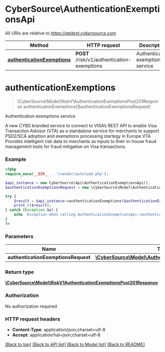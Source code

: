 # CyberSource\AuthenticationExemptionsApi

All URIs are relative to *https://apitest.cybersource.com*

Method | HTTP request | Description
------------- | ------------- | -------------
[**authenticationExemptions**](AuthenticationExemptionsApi.md#authenticationExemptions) | **POST** /risk/v1/authentication-exemptions | Authentication exemptions service


# **authenticationExemptions**
> \CyberSource\Model\RiskV1AuthenticationExemptionsPost201Response authenticationExemptions($authenticationExemptionsRequest)

Authentication exemptions service

A new CYBS branded service to connect to VISA’s REST API to enable Visa Transaction Advisor (VTA) as a standalone service for merchants to support PSD2/SCA adoption and exemptions processing startegy in Europe.VTA Provides intelligent risk data to merchants as inputs to their in-house fraud management tools for fraud mitigation on Visa transactions.

### Example
```php
<?php
require_once(__DIR__ . '/vendor/autoload.php');

$api_instance = new CyberSource\Api\AuthenticationExemptionsApi();
$authenticationExemptionsRequest = new \CyberSource\Model\AuthenticationExemptionsRequest(); // \CyberSource\Model\AuthenticationExemptionsRequest | 

try {
    $result = $api_instance->authenticationExemptions($authenticationExemptionsRequest);
    print_r($result);
} catch (Exception $e) {
    echo 'Exception when calling AuthenticationExemptionsApi->authenticationExemptions: ', $e->getMessage(), PHP_EOL;
}
?>
```

### Parameters

Name | Type | Description  | Notes
------------- | ------------- | ------------- | -------------
 **authenticationExemptionsRequest** | [**\CyberSource\Model\AuthenticationExemptionsRequest**](../Model/AuthenticationExemptionsRequest.md)|  |

### Return type

[**\CyberSource\Model\RiskV1AuthenticationExemptionsPost201Response**](../Model/RiskV1AuthenticationExemptionsPost201Response.md)

### Authorization

No authorization required

### HTTP request headers

 - **Content-Type**: application/json;charset=utf-8
 - **Accept**: application/hal+json;charset=utf-8

[[Back to top]](#) [[Back to API list]](../../README.md#documentation-for-api-endpoints) [[Back to Model list]](../../README.md#documentation-for-models) [[Back to README]](../../README.md)


